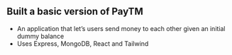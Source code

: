
## Built a basic version of PayTM
- An application that let’s users send money to each other given an initial dummy balance
- Uses Express, MongoDB, React and Tailwind
